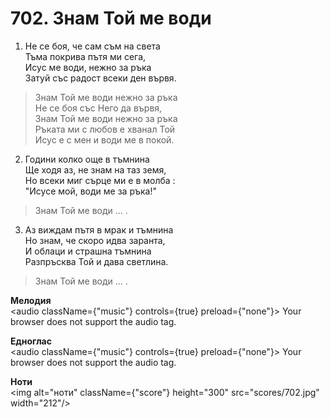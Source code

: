 # 702. Знам Той ме води  

1. Не се боя, че сам съм на света  
Тъма покрива пътя ми сега,  
Исус ме води, нежно за ръка  
Затуй със радост всеки ден вървя.  

> Знам Той ме води нежно за ръка  
> Не се боя със Него да вървя,  
> Знам Той ме води нежно за ръка  
> Ръката ми с любов е хванал Той  
> Исус е с мен и води ме в покой.  

2. Години колко още в тъмнина  
Ще ходя аз, не знам на таз земя,  
Но всеки миг сърце ми е в молба :  
"Исусе мой, води ме за ръка!"  

> Знам Той ме води ... .  

3. Аз виждам пътя в мрак и тъмнина  
Но знам, че скоро идва заранта,  
И облаци и страшна тъмнина  
Разпръсква Той и дава светлина.  

> Знам Той ме води ... .  

__Мелодия__  
<audio className={"music"} controls={true} preload={"none"}><source src="mp3/702.mp3" type="audio/mpeg"/>
Your browser does not support the audio tag.
</audio>  

__Едноглас__  
<audio className={"music"} controls={true} preload={"none"}><source src="transp/702.mp3" type="audio/mpeg"/>
Your browser does not support the audio tag.
</audio>  

__Ноти__  
<img alt="ноти" className={"score"} height="300" src="scores/702.jpg" width="212"/>
